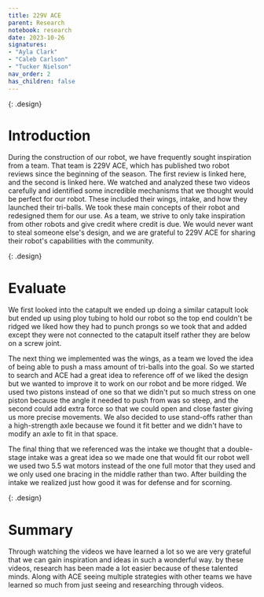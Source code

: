 ```yaml
---
title: 229V ACE
parent: Research
notebook: research
date: 2023-10-26
signatures:
- "Ayla Clark"
- "Caleb Carlson"
- "Tucker Nielson"
nav_order: 2
has_children: false
---
```


{: .design}
# Introduction

During the construction of our robot, we have frequently sought inspiration from a team. That team is 229V ACE, which has published two robot reviews since the beginning of the season. The first review is linked here, and the second is linked here. We watched and analyzed these two videos carefully and identified some incredible mechanisms that we thought would be perfect for our robot. These included their wings, intake, and how they launched their tri-balls. We took these main concepts of their robot and redesigned them for our use. As a team, we strive to only take inspiration from other robots and give credit where credit is due. We would never want to steal someone else's design, and we are grateful to 229V ACE for sharing their robot's capabilities with the community.

{: .design}
# Evaluate

We first looked into the catapult we ended up doing a similar catapult look but ended up using ploy tubing to hold our robot so the top end couldn't be ridged we liked how they had to punch prongs so we took that and added except they were not connected to the catapult itself rather they are below on a screw joint.

The next thing we implemented was the wings, as a team we loved the idea of being able to push a mass amount of tri-balls into the goal. So we started to search and ACE had a great idea to reference off of we liked the design but we wanted to improve it to work on our robot and be more ridged. We used two pistons instead of one so that we didn't put so much stress on one piston because the angle it needed to push from was so steep, and the second could add extra force so that we could open and close faster giving us more precise movements. We also decided to use stand-offs rather than a high-strength axle because we found it fit better and we didn't have to modify an axle to fit in that space. 

The final thing that we referenced was the intake we thought that a double-stage intake was a great idea so we made one that would fit our robot well we used two 5.5 wat motors instead of the one full motor that they used and we only used one bracing in the middle rather than two. After building the intake we realized just how good it was for defense and for scorning.


{: .design}
# Summary 

Through watching the videos we have learned a lot so we are very grateful that we can gain inspiration and ideas in such a wonderful way. by these videos, research has been made a lot easier because of these talented minds. Along with ACE seeing multiple strategies with other teams we have learned so much from just seeing and researching through videos.